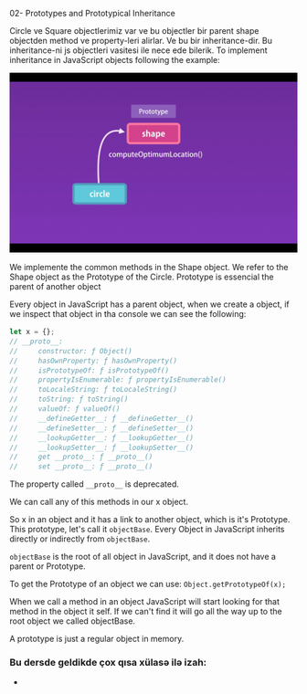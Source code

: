02- Prototypes and Prototypical Inheritance

Circle ve Square objectlerimiz var ve bu objectler bir parent shape objectden method ve property-leri alirlar.
Ve bu bir inheritance-dir.
Bu inheritance-ni js objectleri vasitesi ile nece ede bilerik.
To implement inheritance in JavaScript objects following the example:

![Prototypical Inheritance](./images/02-01.png "Prototypical Inheritance")

We implemente the common methods in the Shape object. We refer to the Shape object as the Prototype of the Circle. Prototype is essencial the parent of another object

Every object in JavaScript has a parent object, when we create a object, if we inspect that object in tha console we can see the following:

```javascript
let x = {};
// __proto__:
//     constructor: ƒ Object()
//     hasOwnProperty: ƒ hasOwnProperty()
//     isPrototypeOf: ƒ isPrototypeOf()
//     propertyIsEnumerable: ƒ propertyIsEnumerable()
//     toLocaleString: ƒ toLocaleString()
//     toString: ƒ toString()
//     valueOf: ƒ valueOf()
//     __defineGetter__: ƒ __defineGetter__()
//     __defineSetter__: ƒ __defineSetter__()
//     __lookupGetter__: ƒ __lookupGetter__()
//     __lookupSetter__: ƒ __lookupSetter__()
//     get __proto__: ƒ __proto__()
//     set __proto__: ƒ __proto__()
```

The property called `__proto__` is deprecated.

We can call any of this methods in our x object.

So x in an object and it has a link to another object, which is it's Prototype. This prototype, let's call it `objectBase`. Every Object in JavaScript inherits directly or indirectly from `objectBase`.

`objectBase` is the root of all object in JavaScript, and it does not have a parent or Prototype.

To get the Prototype of an object we can use: `Object.getPrototypeOf(x);`

When we call a method in an object JavaScript will start looking for that method in the object it self. If we can't find it will go all the way up to the root object we called objectBase.

A prototype is just a regular object in memory.


### Bu dersde geldikde çox qısa xülasə ilə izah:
- 
